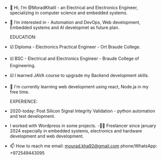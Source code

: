 - 👋 Hi, I’m @MoradKhalil - an Electrical and Electronics Engineer, specializing in computer science and embedded systems.
  
- 👀 I’m interested in - Automation and DevOps, Web development, Embedded systems and AI developmet as future plan.
  
  EDUCATION:
- ☑️ Diploma - Electronics Practical Engineer - Ort Braude College.
- ☑️ BSC - Electrical and Electronics Engineer - Braude College of Engineering.
- ☑️ I learned JAVA course to upgrade my Backend development skills.
- 🌱 I'm currently learning web development using react, Node.ja in my free time.
  
  EXPERIENCE:
- 2020-today: Post Silicon Signal Integrity Validation - python automation and test development.
- I worked with Wordpress in some projects.
-👨‍💻 Freelancer since january 2024 especially in embedded systems, electronics and hardware development and web development.

- 📫 How to reach me   email: mourad.kha92@gmail.com  phone/WhatsApp: +972549443095

<!---
MoradKhalil/MoradKhalil is a ✨ special ✨ repository because its `README.md` (this file) appears on your GitHub profile.
You can click the Preview link to take a look at your changes.
--->
